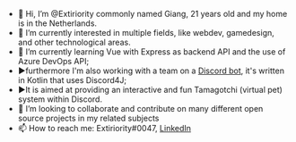 - 👋 Hi, I’m @Extiriority commonly named Giang, 21 years old and my home is in the Netherlands.
- 👀 I’m currently interested in multiple fields, like webdev, gamedesign, and other technological areas.
- 🌱 I’m currently learning Vue with Express as backend API and the use of Azure DevOps API;
- ▶️furthermore I'm also working with a team on a [Discord bot](https://github.com/WinteryFox/Horo), it's written in Kotlin that uses Discord4J;
- ▶️It is aimed at providing an interactive and fun Tamagotchi (virtual pet) system within Discord.
- 💞️ I’m looking to collaborate and contribute on many different open source projects in my related subjects
- 📫 How to reach me: Extiriority#0047, [LinkedIn](https://www.linkedin.com/in/vhg-trang/)

<!---
Extiriority/Extiriority is a ✨ special ✨ repository because its `README.md` (this file) appears on your GitHub profile.
You can click the Preview link to take a look at your changes.
--->
